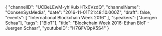 {
    "channelID": "UCBeLEwM-yhIKuIxHTx0VzdQ",
    "channelName": "ConsenSysMedia",
    "date": "2016-11-01T21:48:10.000Z",
    "draft": false,
    "events": [
        "International Blockchain Week 2016"
    ],
    "speakers": ["Juergen Schaa"],
    "tags": ["BIoT"],
    "title": "Blockchain Week 2016:  Ethan BIoT - Juergen Schaar",
    "youtubeID": "H7GFVQpK5S4"
}
